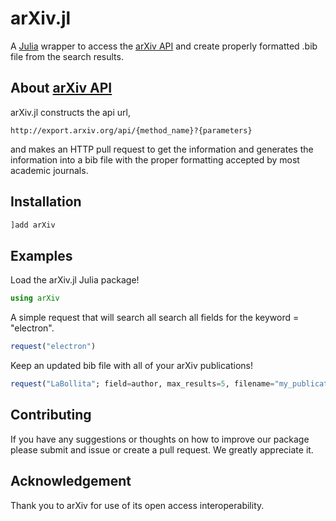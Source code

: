 # arXiv.jl
A [Julia](https://julialang.org) wrapper to access the [arXiv API](https://arxiv.org/help/api) and create properly formatted .bib file from the search results.


## About [arXiv API](https://arxiv.org/help/api)

arXiv.jl constructs the api url,

```
http://export.arxiv.org/api/{method_name}?{parameters}
```

and makes an HTTP pull request to get the information and generates the information into a bib file with the proper formatting accepted by most academic journals.


## Installation

```julia
]add arXiv
```

## Examples

Load the arXiv.jl Julia package!

```julia
using arXiv
```

A simple request that will search all search all fields for the keyword = "electron".

```julia
request("electron")
```

Keep an updated bib file with all of your arXiv publications!
```julia
request("LaBollita"; field=author, max_results=5, filename="my_publications")
```

## Contributing
If you have any suggestions or thoughts on how to improve our package please submit and issue or create a pull request. We greatly appreciate it.

## Acknowledgement
Thank you to arXiv for use of its open access interoperability.

